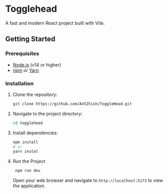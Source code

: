 # Togglehead

A fast and modern React project built with Vite.

## Getting Started

### Prerequisites

- [Node.js](https://nodejs.org/) (v14 or higher)
- [npm](https://www.npmjs.com/) or [Yarn](https://yarnpkg.com/)

### Installation

1. Clone the repository:
   ```sh
   git clone https://github.com/An525ish/ToggleHead.git
   ```
2. Navigate to the project directory:
   ```sh
   cd togglehead
   ```
3. Install dependencies:
   ```sh
   npm install
   # or
   yarn instal
   ```
4. Run the Project
   ```sh
    npm run dev
   ```
   Open your web browser and navigate to `http://localhost:5173` to view the application.
